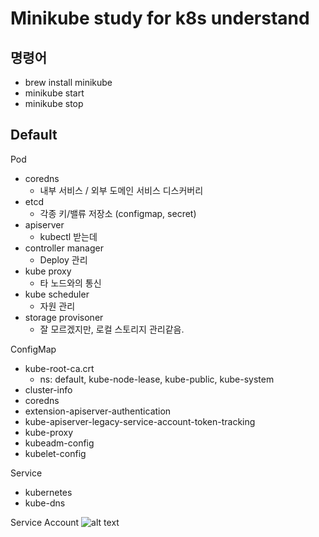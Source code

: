 # Minikube study for k8s understand

## 명령어
- brew install minikube
- minikube start
- minikube stop

## Default 
Pod
- coredns
    - 내부 서비스 / 외부 도메인 서비스 디스커버리
- etcd
    - 각종 키/밸류 저장소 (configmap, secret)
- apiserver
    - kubectl 받는데 
- controller manager
    - Deploy 관리
- kube proxy
    - 타 노드와의 통신
- kube scheduler
    - 자원 관리
- storage provisoner
    - 잘 모르겠지만, 로컬 스토리지 관리같음.

ConfigMap
-  kube-root-ca.crt
    - ns: default, kube-node-lease, kube-public, kube-system
- cluster-info
- coredns
- extension-apiserver-authentication
- kube-apiserver-legacy-service-account-token-tracking
- kube-proxy
- kubeadm-config
- kubelet-config


Service
- kubernetes
- kube-dns

Service Account
![alt text](resource/image.png)
